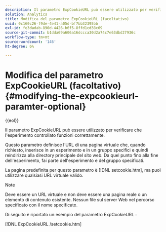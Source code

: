 ```yaml
---
description: Il parametro ExpCookieURL può essere utilizzato per verificare che l'esperimento controllato funzioni correttamente.
solution: Analytics
title: Modifica del parametro ExpCookieURL (facoltativo)
uuid: 0c160c26-f9de-4e41-a05d-bf7bb32395bb
exl-id: fe3dadab-890d-4426-b6f5-8ffd1cd38c69
source-git-commit: b1dda69a606a16dccca30d2a74c7e63dbd27936c
workflow-type: tm+mt
source-wordcount: '146'
ht-degree: 6%

---
```


# Modifica del parametro ExpCookieURL (facoltativo){#modifying-the-expcookieurl-paramter-optional}

{{eol}}

Il parametro ExpCookieURL può essere utilizzato per verificare che l&#39;esperimento controllato funzioni correttamente.

Questo parametro definisce l’URL di una pagina virtuale che, quando richiesto, inserisce in un esperimento e in un gruppo specifici e quindi reindirizza alla directory principale del sito web. Da quel punto fino alla fine dell&#39;esperimento, fai parte dell&#39;esperimento e del gruppo specificati.

La pagina predefinita per questo parametro è [!DNL setcookie.htm], ma puoi utilizzare qualsiasi URL virtuale valido.

>[!NOTE]
>
>Deve essere un URL virtuale e non deve essere una pagina reale o un elemento di contenuto esistente. Nessun file sul server Web nel percorso specificato con il nome specificato.

Di seguito è riportato un esempio del parametro ExpCookieURL :

[!DNL ExpCookieURL /setcookie.htm]
